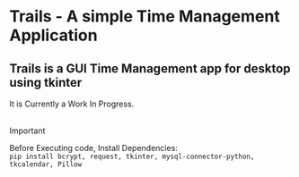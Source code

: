 # Trails - A simple Time Management Application <br/>
## Trails is  a GUI Time Management app for desktop using tkinter <br/>
It is Currently a Work In Progress.<br/>
<br/>

> [!IMPORTANT]
> Before Executing code, Install Dependencies:
<br/>`pip install bcrypt, request, tkinter, mysql-connector-python, tkcalendar, Pillow`

